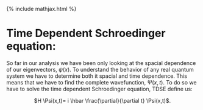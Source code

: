 {% include mathjax.html %}

# Time Dependent Schroedinger equation:

So far in our analysis we have been only looking at the spacial dependence of our eigenvectors, $\psi(x)$. To understand the behavior of any real quantum system we have to determine both it spacial and time dependence. This means that we have to find the complete wavefunction, $\Psi(x,t)$. To do so we have to solve the time dependent Schroedinger equation, TDSE define us:
<p align="center"> $H \Psi(x,t)= i \hbar \frac{\partial}{\partial t} \Psi(x,t)$. </p>

